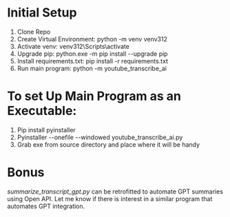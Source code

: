 # Initial Setup
1. Clone Repo
2. Create Virtual Environment: python -m venv venv312
3. Activate venv: venv312\Scripts\activate 
4. Upgrade pip: python.exe -m pip install --upgrade pip
5. Install requirements.txt: pip install -r requirements.txt
6. Run main program: python -m youtube_transcribe_ai


# To set Up Main Program as an Executable:
1. Pip install pyinstaller
2. Pyinstaller --onefile --windowed youtube_transcribe_ai.py
3. Grab exe from source directory and place where it will be handy


# Bonus
_summarize_transcript_gpt.py_ can be retrofitted to automate GPT summaries using Open API. Let me know if there is interest in a similar program that automates GPT integration.